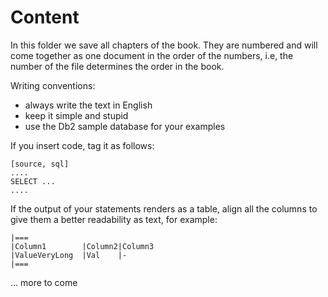 # Content 

In this folder we save all chapters of the book. They are numbered and will come together as one document in the order of the numbers, i.e, the number of the file determines the order in the book.

Writing conventions:
+ always write the text in English
+ keep it simple and stupid
+ use the Db2 sample database for your examples

If you insert code, tag it as follows:

    [source, sql]  
    ....  
    SELECT ...  
    ....  

If the output of your statements renders as a table, align all the columns to give them a better readability as text, for example:

    |===
    |Column1        |Column2|Column3
    |ValueVeryLong  |Val    |-
    |===
  
... more to come  
